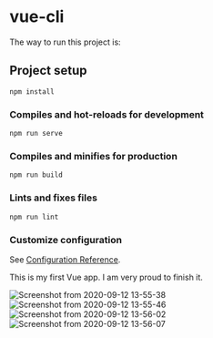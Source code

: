 
# vue-cli

The way to run this project is:

## Project setup
```
npm install
```

### Compiles and hot-reloads for development
```
npm run serve
```

### Compiles and minifies for production
```
npm run build
```

### Lints and fixes files
```
npm run lint
```

### Customize configuration
See [Configuration Reference](https://cli.vuejs.org/config/).



This is my first Vue app.
I am very proud to finish it.

![Screenshot from 2020-09-12 13-55-38](https://user-images.githubusercontent.com/49190810/92989654-d7a56500-f4ff-11ea-9c04-92cda8023e1f.png)
![Screenshot from 2020-09-12 13-55-46](https://user-images.githubusercontent.com/49190810/92989655-daa05580-f4ff-11ea-8f87-95544d4dcadb.png)
![Screenshot from 2020-09-12 13-56-02](https://user-images.githubusercontent.com/49190810/92989656-dc6a1900-f4ff-11ea-9e97-117aa91462c8.png)
![Screenshot from 2020-09-12 13-56-07](https://user-images.githubusercontent.com/49190810/92989658-dffda000-f4ff-11ea-8cdf-c7e5b972e4e0.png)
